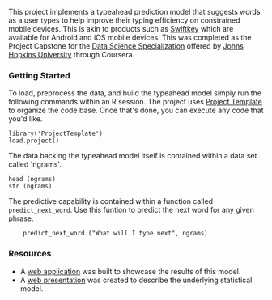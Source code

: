 

This project implements a typeahead prediction model that suggests words as a user types to help improve their typing efficiency on constrained mobile devices.  This is akin to products such as [Swiftkey](http://swiftkey.com/en/) which are available for Android and iOS mobile devices.  This was completed as the Project Capstone for the [Data Science Specialization](https://www.coursera.org/specialization/jhudatascience/1) offered by [Johns Hopkins University](http://www.jhu.edu/) through Coursera.

### Getting Started

To load, preprocess the data, and build the typeahead model simply run the following commands within an R session.  The project uses [Project Template](http://projecttemplate.net/) to organize the code base.  Once that's done, you can execute any code that you'd like.

	library('ProjectTemplate')
	load.project()

The data backing the typeahead model itself is contained within a data set called 'ngrams'.

	head (ngrams)
	str (ngrams)

The predictive capability is contained within a function called `predict_next_word`.  Use this funtion to predict the next word for any given phrase.

        predict_next_word ("What will I type next", ngrams)

### Resources

  * A [web application](https://farsite.shinyapps.io/swiftkey-cap/) was built to showcase the results of this model.
  * A [web presentation](http://rpubs.com/willylane333/46619) was created to describe the underlying statistical model.

